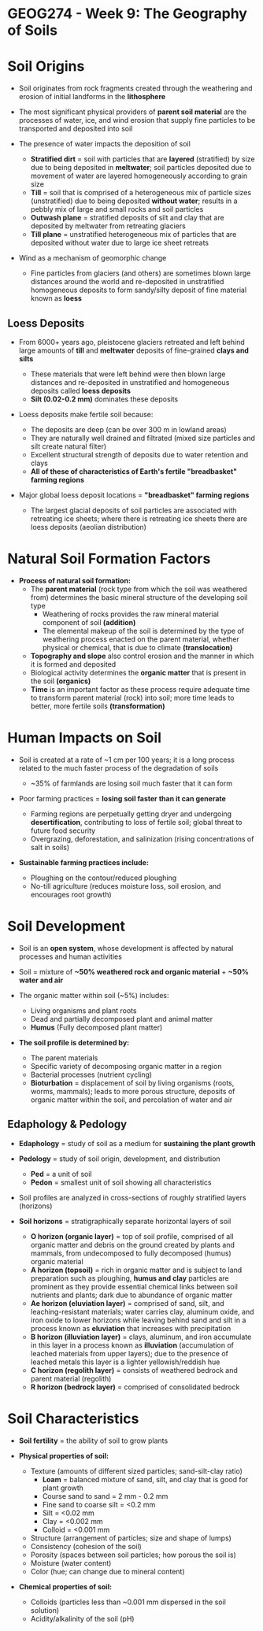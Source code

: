 # GEOG274 - Week 9: The Geography of Soils

# Soil Origins
- Soil originates from rock fragments created through the weathering and erosion of initial landforms in the **lithosphere**

- The most significant physical providers of **parent soil material** are the processes of water, ice, and wind erosion that supply fine particles to be transported and deposited into soil

- The presence of water impacts the deposition of soil
    - **Stratified dirt** = soil with particles that are **layered** (stratified) by size due to being deposited in **meltwater**; soil particles deposited due to movement of water are layered homogeneously according to grain size
    - **Till** = soil that is comprised of a heterogeneous mix of particle sizes (unstratified) due to being deposited **without water**; results in a pebbly mix of large and small rocks and soil particles
    - **Outwash plane** = stratified deposits of silt and clay that are deposited by meltwater from retreating glaciers
    - **Till plane** = unstratified heterogeneous mix of particles that are deposited without water due to large ice sheet retreats 

- Wind as a mechanism of geomorphic change
    - Fine particles from glaciers (and others) are sometimes blown large distances around the world and re-deposited in unstratified homogeneous deposits to form sandy/silty deposit of fine material known as **loess**

## Loess Deposits
- From 6000+ years ago, pleistocene glaciers retreated and left behind large amounts of **till** and **meltwater** deposits of fine-grained **clays and silts**
    - These materials that were left behind were then blown large distances and re-deposited in unstratified and homogeneous deposits called **loess deposits**
    - **Silt (0.02-0.2 mm)** dominates these deposits

- Loess deposits make fertile soil because:
    - The deposits are deep (can be over 300 m in lowland areas)
    - They are naturally well drained and filtrated (mixed size particles and silt create natural filter)
    - Excellent structural strength of deposits due to water retention and clays
    - **All of these of characteristics of Earth's fertile "breadbasket" farming regions**

- Major global loess deposit locations = **"breadbasket" farming regions**
    - The largest glacial deposits of soil particles are associated with retreating ice sheets; where there is retreating ice sheets there are loess deposits (aeolian distribution)

# Natural Soil Formation Factors
- **Process of natural soil formation:**
    - The **parent material** (rock type from which the soil was weathered from) determines the basic mineral structure of the developing soil type
        - Weathering of rocks provides the raw mineral material component of soil **(addition)** 
        - The elemental makeup of the soil is determined by the type of weathering process enacted on the parent material, whether physical or chemical, that is due to climate **(translocation)**
    - **Topography and slope** also control erosion and the manner in which it is formed and deposited
    - Biological activity determines the **organic matter** that is present in the soil **(organics)**
    - **Time** is an important factor as these process require adequate time to transform parent material (rock) into soil; more time leads to better, more fertile soils **(transformation)**

# Human Impacts on Soil
- Soil is created at a rate of ~1 cm per 100 years; it is a long process related to the much faster process of the degradation of soils
    - ~35% of farmlands are losing soil much faster that it can form

- Poor farming practices = **losing soil faster than it can generate**
    - Farming regions are perpetually getting dryer and undergoing **desertification**, contributing to loss of fertile soil; global threat to future food security
    - Overgrazing, deforestation, and salinization (rising concentrations of salt in soils)

- **Sustainable farming practices include:**
    - Ploughing on the contour/reduced ploughing
    - No-till agriculture (reduces moisture loss, soil erosion, and encourages root growth)

# Soil Development
- Soil is an **open system**, whose development is affected by natural processes and human activities

- Soil = mixture of **~50% weathered rock and organic material** + **~50% water and air**

- The organic matter within soil (~5%) includes:
    - Living organisms and plant roots
    - Dead and partially decomposed plant and animal matter
    - **Humus** (Fully decomposed plant matter)

- **The soil profile is determined by:**
    - The parent materials
    - Specific variety of decomposing organic matter in a region
    - Bacterial processes (nutrient cycling)
    - **Bioturbation** = displacement of soil by living organisms (roots, worms, mammals); leads to more porous structure, deposits of organic matter within the soil, and percolation of water and air

## Edaphology & Pedology
- **Edaphology** = study of soil as a medium for **sustaining the plant growth**
- **Pedology** = study of soil origin, development, and distribution
    - **Ped** = a unit of soil
    - **Pedon** = smallest unit of soil showing all characteristics

- Soil profiles are analyzed in cross-sections of roughly stratified layers (horizons)

- **Soil horizons** = stratigraphically separate horizontal layers of soil
    - **O horizon (organic layer)** = top of soil profile, comprised of all organic matter and debris on the ground created by plants and mammals, from undecomposed to fully decomposed (humus) organic material
    - **A horizon (topsoil)** = rich in organic matter and is subject to land preparation such as ploughing, **humus and clay** particles are prominent as they provide essential chemical links between soil nutrients and plants; dark due to abundance of organic matter
    - **Ae horizon (eluviation layer)** = comprised of sand, silt, and leaching-resistant materials; water carries clay, aluminum oxide, and iron oxide to lower horizons while leaving behind sand and silt in a process known as **eluviation** that increases with precipitation
    - **B horizon (illuviation layer)** = clays, aluminum, and iron accumulate in this layer in a process known as **illuviation** (accumulation of leached materials from upper layers); due to the presence of leached metals this layer is a lighter yellowish/reddish hue
    - **C horizon (regolith layer)** = consists of weathered bedrock and parent material (regolith)
    - **R horizon (bedrock layer)** = comprised of consolidated bedrock

# Soil Characteristics
- **Soil fertility** = the ability of soil to grow plants

- **Physical properties of soil:**
    - Texture (amounts of different sized particles; sand-silt-clay ratio)
        - **Loam** = balanced mixture of sand, silt, and clay that is good for plant growth
        - Course sand to sand = 2 mm - 0.2 mm
        - Fine sand to coarse silt = <0.2 mm
        - Silt = <0.02 mm
        - Clay = <0.002 mm
        - Colloid = <0.001 mm
    - Structure (arrangement of particles; size and shape of lumps)
    - Consistency (cohesion of the soil)
    - Porosity (spaces between soil particles; how porous the soil is)
    - Moisture (water content)
    - Color (hue; can change due to mineral content)

- **Chemical properties of soil:**
    - Colloids (particles less than ~0.001 mm dispersed in the soil solution)
    - Acidity/alkalinity of the soil (pH)